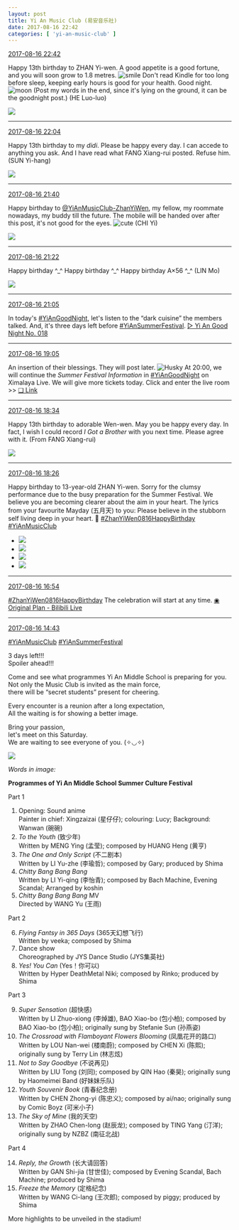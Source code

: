 ```yaml
---
layout: post
title: Yi An Music Club (易安音乐社)
date: 2017-08-16 22:42
categories: [ 'yi-an-music-club' ]
---
```


<div class="weibo-info">
  <a href="http://weibo.com/6094546964/FhpF2tPIV">2017-08-16 22:42</a>
</div>

Happy 13th birthday to ZHAN Yi-wen. A good appetite is a good fortune, and you will soon grow to 1.8 metres. ![smile](http://img.t.sinajs.cn/t4/appstyle/expression/ext/normal/5c/huanglianwx_org.gif) Don't read Kindle for too long before sleep, keeping early hours is good for your health. Good night. ![moon](http://img.t.sinajs.cn/t4/appstyle/expression/ext/normal/b9/moon.gif) (Post my words in the end, since it's lying on the ground, it can be the goodnight post.) (HE Luo-luo)

<!-- more -->

<a href="http://wx3.sinaimg.cn/mw690/006Es64Agy1fily2ir1eqj31w02io1l2.jpg">
  <img class="weibo-pic-preview" src="http://wx3.sinaimg.cn/orj360/006Es64Agy1fily2ir1eqj31w02io1l2.jpg" />
</a>

---

<div class="weibo-info">
  <a href="http://weibo.com/6094546964/FhppSdvxI">2017-08-16 22:04</a>
</div>

Happy 13th birthday to my *didi*. Please be happy every day. I can accede to anything you ask. And I have read what FANG Xiang-rui posted. Refuse him. (SUN Yi-hang)

<a href="http://wx1.sinaimg.cn/mw690/006Es64Agy1filwze8ncpj31w02ionpg.jpg">
  <img class="weibo-pic-preview" src="http://wx1.sinaimg.cn/orj360/006Es64Agy1filwze8ncpj31w02ionpg.jpg" />
</a>

---

<div class="weibo-info">
  <a href="http://weibo.com/6094546964/FhpfUmLTM">2017-08-16 21:40</a>
</div>

Happy birthday to [@YiAnMusicClub-ZhanYiWen](http://weibo.com/u/6108090526), my fellow, my roommate nowadays, my buddy till the future. The mobile will be handed over after this post, it's not good for the eyes. ![cute](http://img.t.sinajs.cn/t4/appstyle/expression/ext/normal/14/tza_org.gif) (CHI Yi)

<a href="http://wx3.sinaimg.cn/mw690/006Es64Agy1filwa317bfj31w02iohdx.jpg">
  <img class="weibo-pic-preview" src="http://wx3.sinaimg.cn/orj360/006Es64Agy1filwa317bfj31w02iohdx.jpg" />
</a>

---

<div class="weibo-info">
  <a href="http://weibo.com/6094546964/Fhp8I9fQi">2017-08-16 21:22</a>
</div>

Happy birthday ^\_^ Happy birthday ^\_^ Happy birthday A×56 ^\_^ (LIN Mo)

<a href="http://wx2.sinaimg.cn/mw690/006Es64Agy1filvrmpxsij31w02io4qs.jpg">
  <img class="weibo-pic-preview" src="http://wx2.sinaimg.cn/orj360/006Es64Agy1filvrmpxsij31w02io4qs.jpg" />
</a>

---

<div class="weibo-info">
  <a href="http://weibo.com/6094546964/Fhp1D1QLs">2017-08-16 21:05</a>
</div>

In today's [#YiAnGoodNight](http://weibo.com/p/10080892b104a59bff303ca883e7931b5b916e), let's listen to the “dark cuisine” the members talked. And, it's three days left before [#YiAnSummerFestival](http://weibo.com/p/100808584ecb6c041592aa973c9a8aa9b6bd18). [▷ Yi An Good Night No. 018](http://www.ximalaya.com/78339006/sound/47579803/)

---

<div class="weibo-info">
  <a href="http://weibo.com/6094546964/Fhof9ylmg">2017-08-16 19:05</a>
</div>

An insertion of their blessings. They will post later. ![Husky](http://img.t.sinajs.cn/t4/appstyle/expression/ext/normal/74/moren_hashiqi_org.png) At 20:00, we will continue the *Summer Festival Information* in [#YiAnGoodNight](http://weibo.com/p/10080892b104a59bff303ca883e7931b5b916e) on Ximalaya Live. We will give more tickets today. Click and enter the live room >> [❏ Link](http://liveroom.ximalaya.com/live/room/14816)

---

<div class="weibo-info">
  <a href="http://weibo.com/6094546964/Fho2wxCVE">2017-08-16 18:34</a>
</div>

Happy 13th birthday to adorable Wen-wen. May you be happy every day. In fact, I wish I could record *I Got a Brother* with you next time. Please agree with it. (From FANG Xiang-rui)

<a href="http://wx4.sinaimg.cn/mw690/006Es64Agy1filqwngg9wj31w02ioe84.jpg">
  <img class="weibo-pic-preview" src="http://wx4.sinaimg.cn/orj360/006Es64Agy1filqwngg9wj31w02ioe84.jpg" />
</a>

---

<div class="weibo-info">
  <a href="http://weibo.com/6094546964/FhnZquhRQ">2017-08-16 18:26</a>
</div>

Happy birthday to 13-year-old ZHAN Yi-wen. Sorry for the clumsy performance due to the busy preparation for the Summer Festival. We believe you are becoming clearer about the aim in your heart. The lyrics from your favourite Mayday (五月天) to you: Please believe in the stubborn self living deep in your heart. :birthday: [#ZhanYiWen0816HappyBirthday](http://weibo.com/p/100808e90c27e29fd56a164beec8fd0714ca44) [#YiAnMusicClub](http://weibo.com/p/100808beae2e3e05b17b64f63ebedca39f19b2/super_index)

<ul class="weibo-pic-list-2">
  <li class="weibo-pic">
    <a href="http://wx1.sinaimg.cn/mw690/006Es64Agy1filqjdy6akj32p81stnpf.jpg"><img src="http://wx1.sinaimg.cn/thumb150/006Es64Agy1filqjdy6akj32p81stnpf.jpg" /></a>
  </li>
  <li class="weibo-pic">
    <a href="http://wx1.sinaimg.cn/mw690/006Es64Agy1filqja7omfj32p81stkjn.jpg"><img src="http://wx1.sinaimg.cn/thumb150/006Es64Agy1filqja7omfj32p81stkjn.jpg" /></a>
  </li>
  <li class="weibo-pic">
    <a href="http://wx4.sinaimg.cn/mw690/006Es64Agy1filqji00j9j32p81qp7wk.jpg"><img src="http://wx4.sinaimg.cn/thumb150/006Es64Agy1filqji00j9j32p81qp7wk.jpg" /></a>
  </li>
  <li class="weibo-pic">
    <a href="http://wx4.sinaimg.cn/mw690/006Es64Agy1filqjldav4j32p81sue84.jpg"><img src="http://wx4.sinaimg.cn/thumb150/006Es64Agy1filqjldav4j32p81sue84.jpg" /></a>
  </li>
</ul>

---

<div class="weibo-info">
  <a href="http://weibo.com/6094546964/FhnnP1cIV">2017-08-16 16:54</a>
</div>

[#ZhanYiWen0816HappyBirthday](http://weibo.com/p/100808e90c27e29fd56a164beec8fd0714ca44) The celebration will start at any time. [◉ Original Plan - Bilibili Live](https://live.bilibili.com/3980290)

---

<div class="weibo-info">
  <a href="http://weibo.com/6094546964/FhmwyBODp">2017-08-16 14:43</a>
</div>

[#YiAnMusicClub](http://weibo.com/p/100808beae2e3e05b17b64f63ebedca39f19b2/super_index) [#YiAnSummerFestival](http://weibo.com/p/100808584ecb6c041592aa973c9a8aa9b6bd18)

3 days left!!!  
Spoiler ahead!!!

Come and see what programmes Yi An Middle School is preparing for you.  
Not only the Music Club is invited as the main force,  
there will be “secret students” present for cheering.

Every encounter is a reunion after a long expectation,  
All the waiting is for showing a better image.

Bring your passion,  
let's meet on this Saturday.  
We are waiting to see everyone of you. (✧◡✧)

<a href="http://wx1.sinaimg.cn/mw690/006Es64Agy1filk69mwm1j31pm5txu10.jpg">
  <img class="weibo-pic-preview" src="http://wx1.sinaimg.cn/orj360/006Es64Agy1filk69mwm1j31pm5txu10.jpg" />
</a>

*Words in image:*

**Programmes of Yi An Middle School Summer Culture Festival**

Part 1

1. Opening: Sound anime  
Painter in chief: Xingzaizai (星仔仔); colouring: Lucy; Background: Wanwan (碗碗)
2. *To the Youth* (致少年)  
Written by MENG Ying (孟莹); composed by HUANG Heng (黄亨)
3. *The One and Only Script* (不二剧本)  
Written by LI Yu-zhe (李瑜哲); composed by Gary; produced by Shima
4. *Chitty Bang Bang Bang*  
Written by LI Yi-qing (李怡青); composed by Bach Machine, Evening Scandal; Arranged by koshin
5. *Chitty Bang Bang Bang* MV  
Directed by WANG Yu (王雨)

Part 2

6. *Flying Fantsy in 365 Days* (365天幻想飞行)  
Written by veeka; composed by Shima
7. Dance show  
Choreographed by JYS Dance Studio (JYS集英社)
8. *Yes! You Can* (Yes！你可以)  
Written by Hyper DeathMetal Niki; composed by Rinko; produced by Shima

Part 3

9. *Super Sensation* (超快感)  
Written by LI Zhuo-xiong (李焯雄), BAO Xiao-bo (包小柏); composed by BAO Xiao-bo (包小柏); originally sung by Stefanie Sun (孙燕姿)
10. *The Crossroad with Flamboyant Flowers Blooming* (凤凰花开的路口)  
Written by LOU Nan-wei (楼南蔚); composed by CHEN Xi (陈熙); originally sung by Terry Lin (林志炫)
11. *Not to Say Goodbye* (不说再见)  
Written by LIU Tong (刘同); composed by QIN Hao (秦昊); originally sung by Haomeimei Band (好妹妹乐队)
12. *Youth Souvenir Book* (青春纪念册)  
Written by CHEN Zhong-yi (陈忠义); composed by ai/nao; originally sung by Comic Boyz (可米小子)
13. *The Sky of Mine* (我的天空)  
Written by ZHAO Chen-long (赵辰龙); composed by TING Yang (汀洋); originally sung by NZBZ (南征北战)

Part 4

14. *Reply, the Growth* (长大请回答)  
Written by GAN Shi-jia (甘世佳); composed by Evening Scandal, Bach Machine; produced by Shima
15. *Freeze the Memory* (定格纪念)  
Written by WANG Ci-lang (王次郎); composed by piggy; produced by Shima

More highlights to be unveiled in the stadium!
